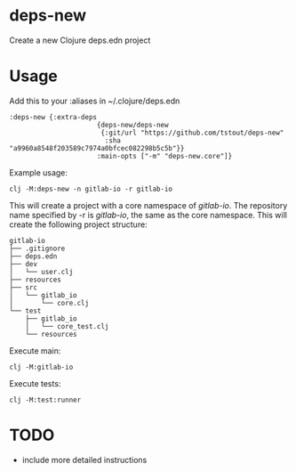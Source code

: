 # deps-new
Create a new Clojure deps.edn project

# Usage
Add this to your :aliases in ~/.clojure/deps.edn
```
:deps-new {:extra-deps
                      {deps-new/deps-new
                       {:git/url "https://github.com/tstout/deps-new"
                        :sha "a9960a8548f203589c7974a0bfcec082298b5c5b"}}
                      :main-opts ["-m" "deps-new.core"]}
```
Example usage:
```
clj -M:deps-new -n gitlab-io -r gitlab-io
```
This will create a project with a core namespace of _gitlab-io_. The repository name specified by -r
is _gitlab-io_, the same as the core namespace. This will create the following project structure:
```
gitlab-io
├── .gitignore
├── deps.edn
├── dev
│   └── user.clj
├── resources
├── src
│   └── gitlab_io
│       └── core.clj
└── test
    ├── gitlab_io
    │   └── core_test.clj
    └── resources
```
Execute main:
```
clj -M:gitlab-io
```

Execute tests:
```
clj -M:test:runner
```
# TODO
- include more detailed instructions